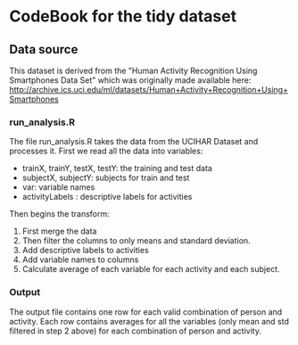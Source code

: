 CodeBook for the tidy dataset
=================================

## Data source

This dataset is derived from the "Human Activity Recognition Using Smartphones Data Set" which was originally made available here: http://archive.ics.uci.edu/ml/datasets/Human+Activity+Recognition+Using+Smartphones

### run_analysis.R

The file run_analysis.R takes the data from the UCIHAR Dataset and processes it. First we read all the data into variables:
- trainX, trainY, testX, testY: the training and test data
- subjectX, subjectY: subjects for train and test
- var: variable names
- activityLabels : descriptive labels for activities

Then begins the transform:
1. First merge the data
2. Then filter the columns to only means and standard deviation.
3. Add descriptive labels to activities
4. Add variable names to columns
5. Calculate average of each variable for each activity and each subject.

### Output
The output file contains one row for each valid combination of person and activity.
Each row contains averages for all the variables (only mean and std filtered in step 2 above) for each combination of person and activity.
